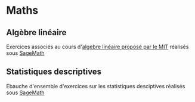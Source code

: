 # Maths

## Algèbre linéaire

Exercices associés au cours d'[algèbre linéaire proposé par le MIT](https://ocw.mit.edu/courses/18-06-linear-algebra-spring-2010/) réalisés sous [SageMath](https://www.sagemath.org/)

## Statistiques descriptives

Ebauche d'ensemble d'exercices sur les statistiques desciptives réalisés sous [SageMath](https://www.sagemath.org/)
